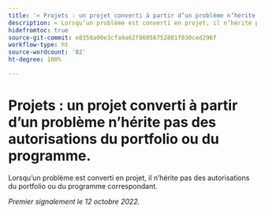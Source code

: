 ```yaml
---
title: '« Projets : un projet converti à partir d’un problème n’hérite pas des autorisations du portfolio ou du programme. »'
description: « Lorsqu’un problème est converti en projet, il n’hérite pas des autorisations du portfolio ou du programme correspondant. »
hidefromtoc: true
source-git-commit: e8358a00e3cfa9a62f86056752801f030ced296f
workflow-type: ht
source-wordcount: '82'
ht-degree: 100%

---
```



# Projets : un projet converti à partir d’un problème n’hérite pas des autorisations du portfolio ou du programme.

Lorsqu’un problème est converti en projet, il n’hérite pas des autorisations du portfolio ou du programme correspondant.

_Premier signalement le 12 octobre 2022._

